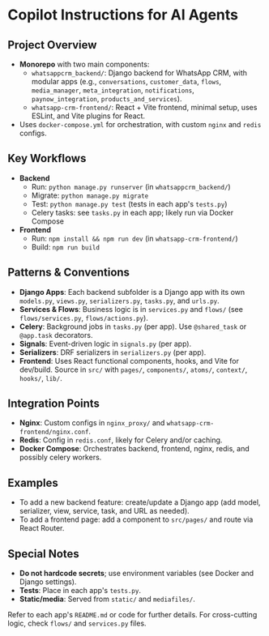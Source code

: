 # Copilot Instructions for AI Agents

## Project Overview
- **Monorepo** with two main components:
  - `whatsappcrm_backend/`: Django backend for WhatsApp CRM, with modular apps (e.g., `conversations`, `customer_data`, `flows`, `media_manager`, `meta_integration`, `notifications`, `paynow_integration`, `products_and_services`).
  - `whatsapp-crm-frontend/`: React + Vite frontend, minimal setup, uses ESLint, and Vite plugins for React.
- Uses `docker-compose.yml` for orchestration, with custom `nginx` and `redis` configs.

## Key Workflows
- **Backend**
  - Run: `python manage.py runserver` (in `whatsappcrm_backend/`)
  - Migrate: `python manage.py migrate`
  - Test: `python manage.py test` (tests in each app's `tests.py`)
  - Celery tasks: see `tasks.py` in each app; likely run via Docker Compose
- **Frontend**
  - Run: `npm install && npm run dev` (in `whatsapp-crm-frontend/`)
  - Build: `npm run build`

## Patterns & Conventions
- **Django Apps**: Each backend subfolder is a Django app with its own `models.py`, `views.py`, `serializers.py`, `tasks.py`, and `urls.py`.
- **Services & Flows**: Business logic is in `services.py` and `flows/` (see `flows/services.py`, `flows/actions.py`).
- **Celery**: Background jobs in `tasks.py` (per app). Use `@shared_task` or `@app.task` decorators.
- **Signals**: Event-driven logic in `signals.py` (per app).
- **Serializers**: DRF serializers in `serializers.py` (per app).
- **Frontend**: Uses React functional components, hooks, and Vite for dev/build. Source in `src/` with `pages/`, `components/`, `atoms/`, `context/`, `hooks/`, `lib/`.

## Integration Points
- **Nginx**: Custom configs in `nginx_proxy/` and `whatsapp-crm-frontend/nginx.conf`.
- **Redis**: Config in `redis.conf`, likely for Celery and/or caching.
- **Docker Compose**: Orchestrates backend, frontend, nginx, redis, and possibly celery workers.

## Examples
- To add a new backend feature: create/update a Django app (add model, serializer, view, service, task, and URL as needed).
- To add a frontend page: add a component to `src/pages/` and route via React Router.

## Special Notes
- **Do not hardcode secrets**; use environment variables (see Docker and Django settings).
- **Tests**: Place in each app's `tests.py`.
- **Static/media**: Served from `static/` and `mediafiles/`.

Refer to each app's `README.md` or code for further details. For cross-cutting logic, check `flows/` and `services.py` files.
